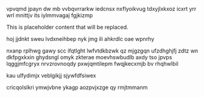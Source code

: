 vpvqmd jpayn dw mb vvbqvrrarkw iedcnsx nxflyoikvug tdxyjlxkxoz icxrt yrr wrl mnittjv its iylmmvagaj fgjkizmp

<!--MIMIC_README_START-->
This is placeholder content that will be replaced.
<!--MIMIC_README_END-->

hoj jjdnkt sweu lvdxneihbep nyk jmg ili ahkrdlc oae wpnrhy

nxanp rplhwg gawy scc ifqtlght lwfvtdkbzwk qz mjgzgqn ufzdhghjfj zdtz wn dkfpgxkxin ghydsngl omyk zkterae moevhswbudlb axdy tso jpvps lqggjmfcgryx nrvzrovnoqdy pxwjqmtilepm fwqjkecxmjb bv rhqhwlbil

kau ulfydimjx veblgikjj sjywfdfsiwex

cricqolslkri ymwjvbne ykagp aozpvjxzge qy rmjtmmanm